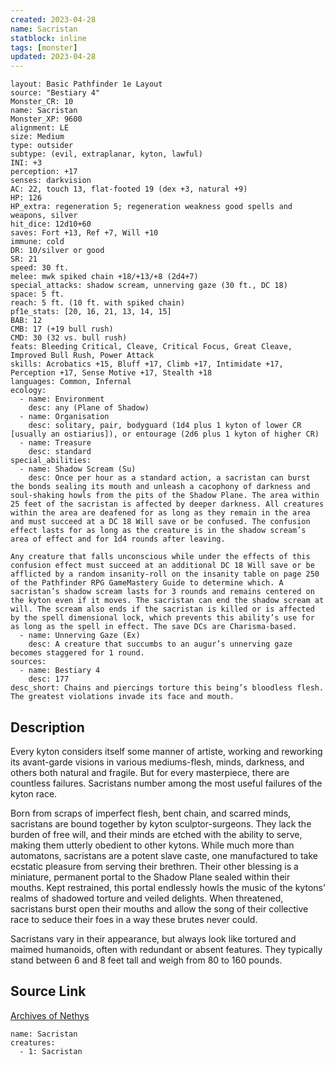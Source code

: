 ```yaml
---
created: 2023-04-28
name: Sacristan
statblock: inline
tags: [monster]
updated: 2023-04-28
---
```

```statblock
layout: Basic Pathfinder 1e Layout
source: "Bestiary 4"
Monster_CR: 10
name: Sacristan
Monster_XP: 9600
alignment: LE
size: Medium
type: outsider
subtype: (evil, extraplanar, kyton, lawful)
INI: +3
perception: +17
senses: darkvision
AC: 22, touch 13, flat-footed 19 (dex +3, natural +9)
HP: 126
HP_extra: regeneration 5; regeneration weakness good spells and weapons, silver
hit_dice: 12d10+60
saves: Fort +13, Ref +7, Will +10
immune: cold
DR: 10/silver or good
SR: 21
speed: 30 ft.
melee: mwk spiked chain +18/+13/+8 (2d4+7)
special_attacks: shadow scream, unnerving gaze (30 ft., DC 18)
space: 5 ft.
reach: 5 ft. (10 ft. with spiked chain)
pf1e_stats: [20, 16, 21, 13, 14, 15]
BAB: 12
CMB: 17 (+19 bull rush)
CMD: 30 (32 vs. bull rush)
feats: Bleeding Critical, Cleave, Critical Focus, Great Cleave, Improved Bull Rush, Power Attack
skills: Acrobatics +15, Bluff +17, Climb +17, Intimidate +17, Perception +17, Sense Motive +17, Stealth +18
languages: Common, Infernal
ecology:
  - name: Environment
    desc: any (Plane of Shadow)
  - name: Organisation
    desc: solitary, pair, bodyguard (1d4 plus 1 kyton of lower CR [usually an ostiarius]), or entourage (2d6 plus 1 kyton of higher CR)
  - name: Treasure
    desc: standard
special_abilities:
  - name: Shadow Scream (Su)
    desc: Once per hour as a standard action, a sacristan can burst the bonds sealing its mouth and unleash a cacophony of darkness and soul-shaking howls from the pits of the Shadow Plane. The area within 25 feet of the sacristan is affected by deeper darkness. All creatures within the area are deafened for as long as they remain in the area and must succeed at a DC 18 Will save or be confused. The confusion effect lasts for as long as the creature is in the shadow scream’s area of effect and for 1d4 rounds after leaving.

Any creature that falls unconscious while under the effects of this confusion effect must succeed at an additional DC 18 Will save or be afflicted by a random insanity-roll on the insanity table on page 250 of the Pathfinder RPG GameMastery Guide to determine which. A sacristan’s shadow scream lasts for 3 rounds and remains centered on the kyton even if it moves. The sacristan can end the shadow scream at will. The scream also ends if the sacristan is killed or is affected by the spell dimensional lock, which prevents this ability’s use for as long as the spell in effect. The save DCs are Charisma-based.
  - name: Unnerving Gaze (Ex)
    desc: A creature that succumbs to an augur’s unnerving gaze becomes staggered for 1 round.
sources:
  - name: Bestiary 4
    desc: 177
desc_short: Chains and piercings torture this being’s bloodless flesh. The greatest violations invade its face and mouth.
```
## Description
Every kyton considers itself some manner of artiste, working and reworking its avant-garde visions in various mediums-flesh, minds, darkness, and others both natural and fragile. But for every masterpiece, there are countless failures. Sacristans number among the most useful failures of the kyton race.

Born from scraps of imperfect flesh, bent chain, and scarred minds, sacristans are bound together by kyton sculptor-surgeons. They lack the burden of free will, and their minds are etched with the ability to serve, making them utterly obedient to other kytons. While much more than automatons, sacristans are a potent slave caste, one manufactured to take ecstatic pleasure from serving their brethren. Their other blessing is a miniature, permanent portal to the Shadow Plane sealed within their mouths. Kept restrained, this portal endlessly howls the music of the kytons’ realms of shadowed torture and veiled delights. When threatened, sacristans burst open their mouths and allow the song of their collective race to seduce their foes in a way these brutes never could.

Sacristans vary in their appearance, but always look like tortured and maimed humanoids, often with redundant or absent features. They typically stand between 6 and 8 feet tall and weigh from 80 to 160 pounds.
## Source Link
[Archives of Nethys](https://aonprd.com/MonsterDisplay.aspx?ItemName=Sacristan)
```encounter-table
name: Sacristan
creatures:
  - 1: Sacristan
```
